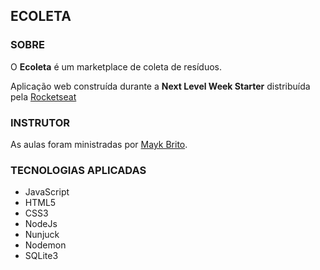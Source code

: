 ## ECOLETA

### SOBRE
O **Ecoleta** é um marketplace de coleta de resíduos.

Aplicação web construída durante a **Next Level Week Starter** distribuída pela [Rocketseat](https://rocketseat.com.br/)

### INSTRUTOR
As aulas foram ministradas por [Mayk Brito](https://github.com/maykbrito).

### TECNOLOGIAS APLICADAS
- JavaScript
- HTML5
- CSS3
- NodeJs
- Nunjuck
- Nodemon
- SQLite3
